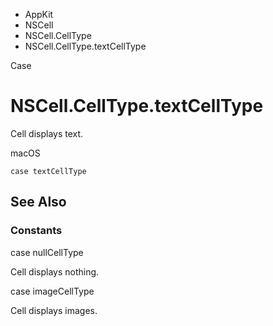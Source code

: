 

- AppKit
- NSCell
- NSCell.CellType
-  NSCell.CellType.textCellType 

Case

# NSCell.CellType.textCellType

Cell displays text.

macOS

``` source
case textCellType
```

## See Also

### Constants

case nullCellType

Cell displays nothing.

case imageCellType

Cell displays images.

